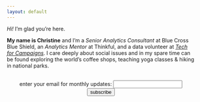 ```yaml
---
layout: default
---
```


<div class="lead pretty-links">
  <i>Hi!</i> I’m glad you’re here.

<b>My name is Christine</b> and I’m a <i>Senior Analytics Consultant</i> at Blue Cross Blue Shield, an <i>Analytics Mentor</i> at Thinkful, and a data volunteer at <a href="https://www.techforcampaigns.org/about-us"><i>Tech for Campaigns</i></a>. I care deeply about social issues and in my spare time can be found exploring the world’s coffee shops, teaching yoga classes & hiking in national parks.
</div>
<br>
<center><form
  action="https://buttondown.email/api/emails/embed-subscribe/ccepelak"
  method="post"
  target="popupwindow"
  onsubmit="window.open('https://buttondown.email/ccepelak', 'popupwindow')"
  class="embeddable-buttondown-form"
>
  <label for="bd-email">enter your email for monthly updates: </label>
  <input type="email" name="email" id="bd-email">
  <input type="hidden" value="1" name="embed">
  <input type="submit" value="subscribe">
 
</form> </center>


